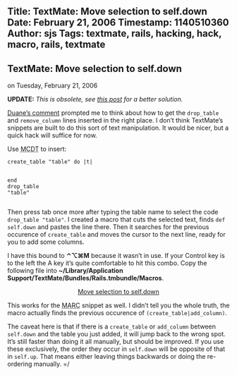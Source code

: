 Title: TextMate: Move selection to self.down
Date: February 21, 2006
Timestamp: 1140510360
Author: sjs
Tags: textmate, rails, hacking, hack, macro, rails, textmate
----

<a href="http://web.archive.org/web/20060321041233/http://sami.samhuri.net/admin/content/edit/19" class="admintools" id="admin_article" style="display: none;">edit</a>
<h2>TextMate: Move selection to self.down</h2>
<p class="auth"><!-- Posted by <a href="mailto:sjs@uvic.ca">Sami Jensen Samhuri</a> -->
<span class="typo_date" title="Tue, 21 Feb 2006 08:26:00 GMT">on Tuesday, February 21, 2006</span></p>
<p><strong><span class="caps">UPDATE</span>:</strong> <em>This is obsolete, see <a href="2006.02.21-textmate-insert-text-into-self-down.html">this post</a> for a better solution.</em></p>


<p><a href="2006.02.18-some-textmate-snippets-for-rails-migrations#comment-17">Duane’s comment</a> prompted me to think about how to get the <code>drop_table</code> and <code>remove_column</code> lines inserted in the right place. I don’t think TextMate’s snippets are built to do this sort of text manipulation. It would be nicer, but a quick hack will suffice for now.</p><p>Use <acronym title="Migration Create and Drop Table">MCDT</acronym> to insert:</p>

<div class="typocode"><pre><code class="typocode_ruby "><span class="ident">create_table</span> <span class="punct">"</span><span class="string">table</span><span class="punct">"</span> <span class="keyword">do</span> <span class="punct">|</span><span class="ident">t</span><span class="punct">|</span>

<span class="keyword">end</span>
<span class="ident">drop_table</span> <span class="punct">"</span><span class="string">table</span><span class="punct">"</span></code></pre></div>

<p>Then press tab once more after typing the table name to select the code <code>drop_table "table"</code>. I created a macro that cuts the selected text, finds <code>def self.down</code> and pastes the line there. Then it searches for the previous occurence of <code>create_table</code> and moves the cursor to the next line, ready for you to add some columns.</p>


<p>I have this bound to <strong>⌃⌥⌘M</strong> because it wasn’t in use. If your Control key is to the left the A key it’s quite comfortable to hit this combo. Copy the following file into <strong>~/Library/Application Support/TextMate/Bundles/Rails.tmbundle/Macros</strong>.</p>


<p style="text-align: center;"><a href="http://sami.samhuri.net/files/move-to-self.down.plist">Move selection to self.down</a></p>


<p>This works for the <acronym title="Migration Add and Remove Column">MARC</acronym> snippet as well. I didn’t tell you the whole truth, the macro actually finds the previous occurence of <code>(create_table|add_column)</code>.</p>


<p>The caveat here is that if there is a <code>create_table</code> or <code>add_column</code> between <code>self.down</code> and the table you just added, it will jump back to the wrong spot. It’s still faster than doing it all manually, but should be improved. If you use these exclusively, the order they occur in <code>self.down</code> will be opposite of that in <code>self.up</code>. That means either leaving things backwards or doing the re-ordering manually. =/</p>
